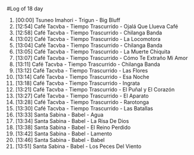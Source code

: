 #Log of 18 day

1. [00:00] Tsuneo Imahori - Trigun - Big Bluff
1. [12:54] Café Tacvba - Tiempo Trascurrido - Ojalá Que Llueva Café
1. [12:58] Café Tacvba - Tiempo Trascurrido - Chilanga Banda
1. [13:02] Café Tacvba - Tiempo Trascurrido - La Locomotora
1. [13:04] Café Tacvba - Tiempo Trascurrido - Chilanga Banda
1. [13:05] Café Tacvba - Tiempo Trascurrido - La Muerte Chiquita
1. [13:07] Café Tacvba - Tiempo Trascurrido - Cómo Te Extraño Mi Amor
1. [13:11] Café Tacvba - Tiempo Trascurrido - Chilanga Banda
1. [13:12] Café Tacvba - Tiempo Trascurrido - Las Flores
1. [13:14] Café Tacvba - Tiempo Trascurrido - Esa Noche
1. [13:18] Café Tacvba - Tiempo Trascurrido - Ingrata
1. [13:21] Café Tacvba - Tiempo Trascurrido - El Puñal y El Corazón
1. [13:27] Café Tacvba - Tiempo Trascurrido - El Aparato
1. [13:28] Café Tacvba - Tiempo Trascurrido - Rarotonga
1. [13:30] Café Tacvba - Tiempo Trascurrido - Las Batallas
1. [13:33] Santa Sabina - Babel - Agua
1. [13:34] Santa Sabina - Babel - La Risa De Dios
1. [13:38] Santa Sabina - Babel - El Reino Perdido
1. [13:42] Santa Sabina - Babel - Lamento
1. [13:46] Santa Sabina - Babel - Babel
1. [13:51] Santa Sabina - Babel - Los Peces Del Viento
